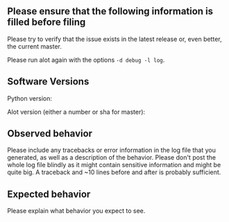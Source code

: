 Please ensure that the following information is filled before filing
--------------------------------------------------------------------

Please try to verify that the issue exists in the latest release or, even
better, the current master.

Please run alot again with the options `-d debug -l log`.

Software Versions
-----------------

Python version:

Alot version (either a number or sha for master):

Observed behavior
-----------------

Please include any tracebacks or error information in the log file that you
generated, as well as a description of the behavior. Please don't post the
whole log file blindly as it might contain sensitive information and might be
quite big. A traceback and ~10 lines before and after is probably sufficient.


Expected behavior
-----------------

Please explain what behavior you expect to see.
